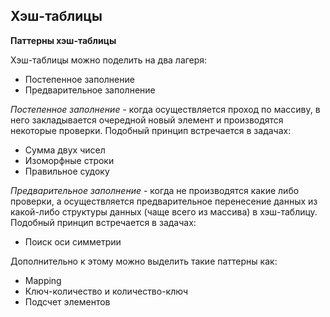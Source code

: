 ## Хэш-таблицы

**Паттерны хэш-таблицы**

Хэш-таблицы можно поделить на два лагеря:
- Постепенное заполнение
- Предварительное заполнение

*Постепенное заполнение* - когда осуществляется проход по массиву, в него закладывается очередной новый элемент и производятся некоторые проверки. Подобный принцип встречается в задачах:
- Сумма двух чисел
- Изоморфные строки
- Правильное судоку

*Предварительное заполнение* - когда не производятся какие либо проверки, а осуществляется предварительное перенесение данных из какой-либо структуры данных (чаще всего из массива) в хэш-таблицу. Подобный принцип встречается в задачах:
- Поиск оси симметрии

Дополнительно к этому можно выделить такие паттерны как:
- Mapping
- Ключ-количество и количество-ключ
- Подсчет элементов
